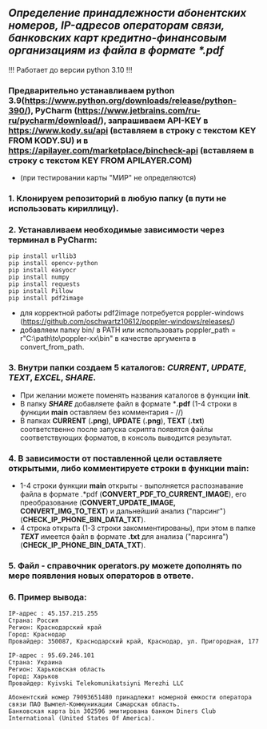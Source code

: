 ## **_Определение принадлежности абонентских номеров, IP-адресов операторам связи, банковских карт кредитно-финансовым организациям из файла в формате *.pdf_**

!!! Работает до версии python 3.10 !!!
### Предварительно устанавливаем python 3.9(<https://www.python.org/downloads/release/python-390/>), PyCharm (<https://www.jetbrains.com/ru-ru/pycharm/download/>), запрашиваем API-KEY в https://www.kody.su/api (вставляем в строку с текстом KEY FROM KODY.SU) и в https://apilayer.com/marketplace/bincheck-api (вставляем в строку с текстом KEY FROM APILAYER.COM) 
- (при тестировании карты "МИР" не определяются)
### 1. Клонируем репозиторий в любую папку (в пути не использовать кириллицу).
### 2. Устанавливаем необходимые зависимости через терминал в PyCharm:
```
pip install urllib3
pip install opencv-python
pip install easyocr
pip install numpy
pip install requests
pip install Pillow
pip install pdf2image
```
- для корректной работы pdf2image потребуется poppler-windows (<https://github.com/oschwartz10612/poppler-windows/releases/>)
- добавляем папку bin/ в PATH или использовать poppler_path = r"C:\path\to\poppler-xx\bin" в качестве аргумента в convert_from_path.

### 3. Внутри папки создаем 5 каталогов: **_CURRENT_**, **_UPDATE_**, **_TEXT_**, **_EXCEL_**, **_SHARE_**. 
- При желании можете поменять названия каталогов в функции **init**.
- В папку **_SHARE_** добавляете файл в формате ***.pdf** (1-4 строки в функции **main** оставляем без комментария - //)
- В папках **CURRENT** (**.png**), **UPDATE** (**.png**), **TEXT** (**.txt**) соответственно после запуска скрипта появятся файлы соответствующих форматов, в консоль выводится результат.
### 4. В зависимости от поставленной цели оставляете открытыми, либо комментируете строки в функции **main**:
- 1-4 строки функции **main** открыты - выполняется распознавание файла в формате .*pdf (**CONVERT_PDF_TO_CURRENT_IMAGE**), его преобразование (**CONVERT_UPDATE_IMAGE, CONVERT_IMG_TO_TEXT**) и дальнейший анализ ("парсинг") (**CHECK_IP_PHONE_BIN_DATA_TXT**).
- 4 строка открыта (1-3 строки закомментированы), при этом в папке **_TEXT_** имеется файл в формате **.txt** для анализа ("парсинга") (**CHECK_IP_PHONE_BIN_DATA_TXT**).
### 5. Файл - справочник **operators.py** можете дополнять по мере появления новых операторов в ответе.
### 6. Пример вывода:
```
IP-адрес : 45.157.215.255
Страна: Россия
Регион: Краснодарский край
Город: Краснодар
Провайдер: 350087, Краснодарский край, Краснодар, ул. Пригородная, 177

IP-адрес : 95.69.246.101
Страна: Украина
Регион: Харьковская область
Город: Харьков
Провайдер: Kyivski Telekomunikatsiyni Merezhi LLC

Абонентский номер 79093651480 принадлежит номерной емкоcти оператора связи ПАО Вымпел-Коммуникации Самарская область.
Банковская карта bin 302596 эмитирована банком Diners Club International (United States Of America).
```
